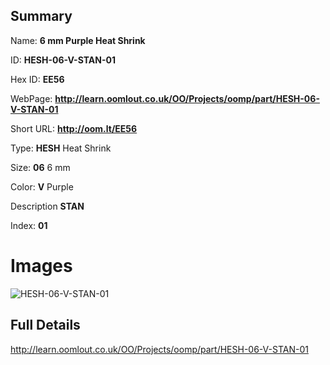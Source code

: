 

## Summary
 
Name: __6 mm Purple Heat Shrink__

ID: __HESH-06-V-STAN-01__

Hex ID: __EE56__

WebPage: __http://learn.oomlout.co.uk/OO/Projects/oomp/part/HESH-06-V-STAN-01__

Short URL: __http://oom.lt/EE56__


Type: __HESH__ Heat Shrink 

Size: __06__ 6 mm 

Color: __V__ Purple 

Description __STAN__  

Index: __01__


 # Images
![HESH-06-V-STAN-01](http://oomlout.com/oomp-gen/parts/HESH-06-V-STAN-01/HESH-06-V-STAN-01_420.jpg)



 ## Full Details

 http://learn.oomlout.co.uk/OO/Projects/oomp/part/HESH-06-V-STAN-01















